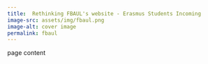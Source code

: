 ```yaml
---
title:  Rethinking FBAUL's website - Erasmus Students Incoming
image-src: assets/img/fbaul.png
image-alt: cover image
permalink: fbaul
---
```


page content